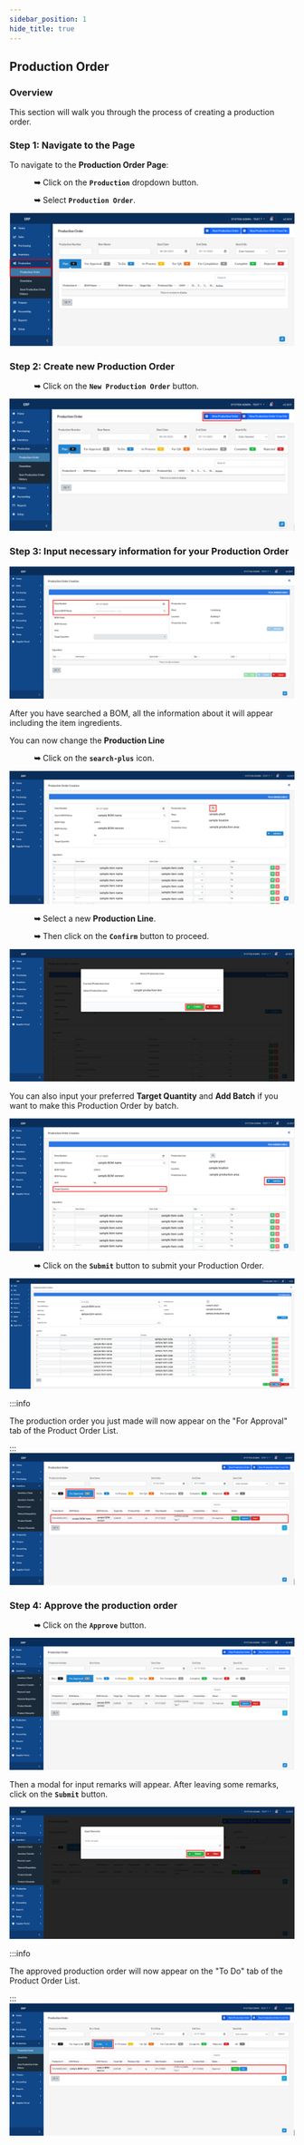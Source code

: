 ```yaml
---
sidebar_position: 1
hide_title: true
---
```


## Production Order

### Overview

<div class="justify-text">
This section will walk you through the process of creating a production order.
</div>

### Step 1: Navigate to the Page

To navigate to the **Production Order Page**:

&nbsp;&nbsp;&nbsp;&nbsp;&nbsp;&nbsp;&nbsp;&nbsp;&nbsp;&nbsp;&nbsp;**➥** Click on the **`Production`** dropdown button.

&nbsp;&nbsp;&nbsp;&nbsp;&nbsp;&nbsp;&nbsp;&nbsp;&nbsp;&nbsp;&nbsp;**➥** Select **`Production Order`**.

![Production Order](../img/production-PO-1.png)

### Step 2: Create new Production Order

&nbsp;&nbsp;&nbsp;&nbsp;&nbsp;&nbsp;&nbsp;&nbsp;&nbsp;&nbsp;&nbsp;**➥** Click on the **`New Production Order`** button.

![Production Order](../img/production-PO-2.png)

### Step 3: Input necessary information for your Production Order


![Production Order](../img/production-PO-3.png)

After you have searched a BOM, all the information about it will appear including the item ingredients. 

You can now change the **Production Line**

&nbsp;&nbsp;&nbsp;&nbsp;&nbsp;&nbsp;&nbsp;&nbsp;&nbsp;&nbsp;&nbsp;**➥** Click on the **`search-plus`** icon.

![Production Order](../img/production-PO-4.png)

&nbsp;&nbsp;&nbsp;&nbsp;&nbsp;&nbsp;&nbsp;&nbsp;&nbsp;&nbsp;&nbsp;**➥** Select a  new **Production Line**.

&nbsp;&nbsp;&nbsp;&nbsp;&nbsp;&nbsp;&nbsp;&nbsp;&nbsp;&nbsp;&nbsp;**➥** Then click on the **`Confirm`** button to proceed.

![Production Order](../img/production-PO-5.png)

You can also input your preferred **Target Quantity** and **Add Batch** if you want to make this Production Order by batch.

![Production Order](../img/production-PO-6.png)

&nbsp;&nbsp;&nbsp;&nbsp;&nbsp;&nbsp;&nbsp;&nbsp;&nbsp;&nbsp;&nbsp;**➥** Click on the **`Submit`** button to submit your Production Order.

![Production Order](../img/production-PO-7.png)

:::info

The production order you just made will now appear on the "For Approval" tab of the Product Order List.

:::
![Production Order](../img/production-PO-8.png)


### Step 4: Approve the production order

&nbsp;&nbsp;&nbsp;&nbsp;&nbsp;&nbsp;&nbsp;&nbsp;&nbsp;&nbsp;&nbsp;**➥** Click on the **`Approve`** button.

![Production Order](../img/production-PO-9.png)

Then a modal for input remarks will appear. After leaving some remarks, click on the **`Submit`** button.


![Production Order](../img/production-PO-10.png)

:::info

The approved production order will now appear on the "To Do" tab of the Product Order List.

:::
![Production Order](../img/production-PO-11.png)